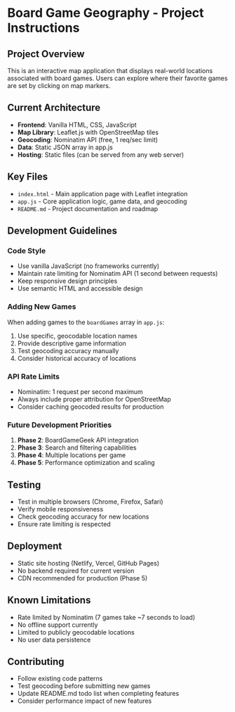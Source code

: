 # Board Game Geography - Project Instructions

## Project Overview
This is an interactive map application that displays real-world locations associated with board games. Users can explore where their favorite games are set by clicking on map markers.

## Current Architecture
- **Frontend**: Vanilla HTML, CSS, JavaScript
- **Map Library**: Leaflet.js with OpenStreetMap tiles
- **Geocoding**: Nominatim API (free, 1 req/sec limit)
- **Data**: Static JSON array in app.js
- **Hosting**: Static files (can be served from any web server)

## Key Files
- `index.html` - Main application page with Leaflet integration
- `app.js` - Core application logic, game data, and geocoding
- `README.md` - Project documentation and roadmap

## Development Guidelines

### Code Style
- Use vanilla JavaScript (no frameworks currently)
- Maintain rate limiting for Nominatim API (1 second between requests)
- Keep responsive design principles
- Use semantic HTML and accessible design

### Adding New Games
When adding games to the `boardGames` array in `app.js`:
1. Use specific, geocodable location names
2. Provide descriptive game information
3. Test geocoding accuracy manually
4. Consider historical accuracy of locations

### API Rate Limits
- Nominatim: 1 request per second maximum
- Always include proper attribution for OpenStreetMap
- Consider caching geocoded results for production

### Future Development Priorities
1. **Phase 2**: BoardGameGeek API integration
2. **Phase 3**: Search and filtering capabilities  
3. **Phase 4**: Multiple locations per game
4. **Phase 5**: Performance optimization and scaling

## Testing
- Test in multiple browsers (Chrome, Firefox, Safari)
- Verify mobile responsiveness
- Check geocoding accuracy for new locations
- Ensure rate limiting is respected

## Deployment
- Static site hosting (Netlify, Vercel, GitHub Pages)
- No backend required for current version
- CDN recommended for production (Phase 5)

## Known Limitations
- Rate limited by Nominatim (7 games take ~7 seconds to load)
- No offline support currently
- Limited to publicly geocodable locations
- No user data persistence

## Contributing
- Follow existing code patterns
- Test geocoding before submitting new games
- Update README.md todo list when completing features
- Consider performance impact of new features